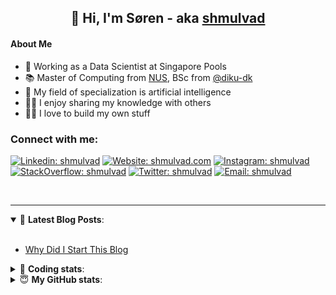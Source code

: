 <h2 align="center">
	👋 Hi, I'm Søren - aka <a href="https://shmulvad.com">shmulvad</a>
</h2>

#### About Me
- 🤖 Working as a Data Scientist at Singapore Pools
- 📚 Master of Computing from [NUS], BSc from [@diku-dk]
- 🧠 My field of specialization is artificial intelligence
- 👨‍🏫 I enjoy sharing my knowledge with others
- 👨‍💻 I love to build my own stuff

### Connect with me:

[![Linkedin: shmulvad](https://img.shields.io/badge/shmulvad-blue?style=flat&logo=Linkedin&logoColor=white)][linkedin]
[![Website: shmulvad.com](https://img.shields.io/badge/shmulvad.com-47CCCC?&style=flat&logo=Google-Chrome&logoColor=white)][website]
[![Instagram: shmulvad](https://img.shields.io/badge/-@shmulvad-purple?style=flat&logo=Instagram&logoColor=white)][instagram]
[![StackOverflow: shmulvad](https://img.shields.io/badge/shmulvad-FE7A16?style=flat&logo=stack-overflow&logoColor=white)][stackOverflow]
[![Twitter: shmulvad](https://img.shields.io/badge/@shmulvad-1ca0f1?style=flat&logo=twitter&logoColor=white)][twitter]
[![Email: shmulvad](https://img.shields.io/badge/shmulvad-D14836?style=flat&logo=gmail&logoColor=white)][mail]

<br />

---

<details open>
 <summary>📕 <b>Latest Blog Posts</b>: </summary>

<br>

<!-- BLOG-POST-LIST:START -->
- [Why Did I Start This Blog](https://shmulvad.com/blog/why-did-start-this-blog)
<!-- BLOG-POST-LIST:END -->

</details>

<!-- --- -->

<details>
 <summary>🤖 <b>Coding stats</b>: </summary>

<br>

NOTE: Doesn't track coding at work or work done in environments such as Jupyter Notebooks.

<!--START_SECTION:waka-->
![Code Time](http://img.shields.io/badge/Code%20Time-2%2C058%20hrs%2051%20mins-blue)

**I'm a Night 🦉** 

```text
🌞 Morning                505 commits         ██░░░░░░░░░░░░░░░░░░░░░░░   08.77 % 
🌆 Daytime                1505 commits        ███████░░░░░░░░░░░░░░░░░░   26.14 % 
🌃 Evening                2434 commits        ███████████░░░░░░░░░░░░░░   42.28 % 
🌙 Night                  1313 commits        ██████░░░░░░░░░░░░░░░░░░░   22.81 % 
```


📊 **This Week I Spent My Time On** 

```text
💬 Programming Languages: 
Python                   13 hrs 6 mins       ███████████████████░░░░░░   77.68 % 
HTML                     1 hr 8 mins         ██░░░░░░░░░░░░░░░░░░░░░░░   06.79 % 
Other                    1 hr 7 mins         ██░░░░░░░░░░░░░░░░░░░░░░░   06.63 % 
CSV                      41 mins             █░░░░░░░░░░░░░░░░░░░░░░░░   04.10 % 
Bash                     14 mins             ░░░░░░░░░░░░░░░░░░░░░░░░░   01.48 % 

🔥 Editors: 
VS Code                  15 hrs 42 mins      ███████████████████████░░   93.08 % 
Zsh                      1 hr 5 mins         ██░░░░░░░░░░░░░░░░░░░░░░░   06.47 % 
Sublime Text             4 mins              ░░░░░░░░░░░░░░░░░░░░░░░░░   00.46 % 

🐱‍💻 Projects: 
datapakke-interface      9 hrs 21 mins       ██████████████░░░░░░░░░░░   55.46 % 
econ_model_src2          2 hrs 32 mins       ████░░░░░░░░░░░░░░░░░░░░░   15.05 % 
hit-locator              1 hr 56 mins        ███░░░░░░░░░░░░░░░░░░░░░░   11.49 % 
company-scrapers         1 hr 17 mins        ██░░░░░░░░░░░░░░░░░░░░░░░   07.70 % 
overvaagning-admin       1 hr 1 min          ██░░░░░░░░░░░░░░░░░░░░░░░   06.06 % 
```


 Last Updated on 06/08/2023 18:40:04 UTC
<!--END_SECTION:waka-->

</details>

<!-- --- -->

<details>
 <summary>😇 <b>My GitHub stats</b>: </summary>

<br>

<img align="left" alt="shmulvad's Github Stats" src="https://github-readme-stats.vercel.app/api?username=shmulvad&show_icons=true&hide_border=true" />

</details>



[website]: https://shmulvad.com
[twitter]: https://twitter.com/shmulvad
[linkedin]: https://linkedin.com/in/shmulvad
[instagram]: https://instagram.com/shmulvad
[stackOverflow]: https://stackoverflow.com/users/9248793/shmulvad
[mail]: mailto:shmulvad@gmail.com
[@diku-dk]: https://github.com/diku-dk
[github]: https://github.com/shmulvad
[NUS]: https://www.nus.edu.sg